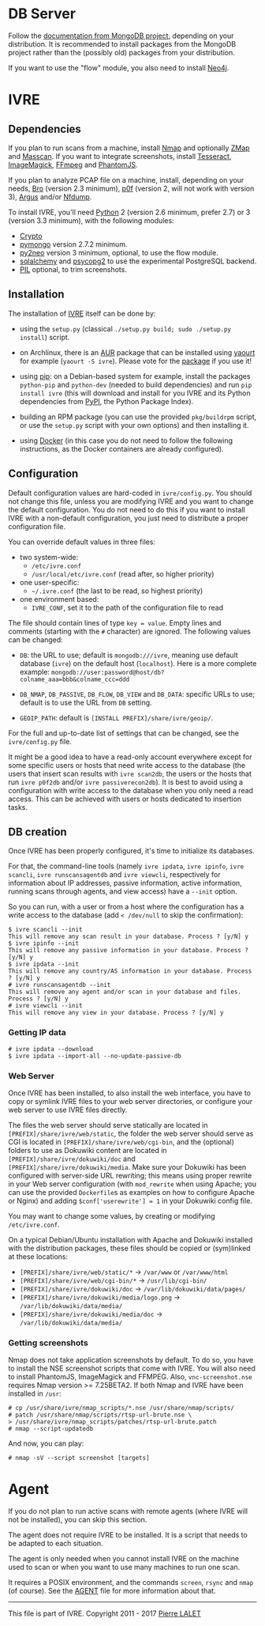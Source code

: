 # DB Server #

Follow the [documentation from MongoDB
project](http://docs.mongodb.org/manual/installation/), depending on
your distribution. It is recommended to install packages from the
MongoDB project rather than the (possibly old) packages from your
distribution.

If you want to use the "flow" module, you also need to install
[Neo4j](http://neo4j.com/).

# IVRE #

## Dependencies ##

If you plan to run scans from a machine, install
[Nmap](http://nmap.org/) and optionally [ZMap](https://zmap.io/) and
[Masscan](https://github.com/robertdavidgraham/masscan). If you want
to integrate screenshots, install
[Tesseract](https://github.com/tesseract-ocr/tesseract),
[ImageMagick](https://www.imagemagick.org/),
[FFmpeg](http://ffmpeg.org/) and [PhantomJS](http://phantomjs.org/).

If you plan to analyze PCAP file on a machine, install, depending on
your needs, [Bro](http://www.bro.org/) (version 2.3 minimum),
[p0f](http://lcamtuf.coredump.cx/p0f/) (version 2, will not work with
version 3), [Argus](http://qosient.com/argus/) and/or
[Nfdump](http://nfdump.sourceforge.net/).

To install IVRE, you'll need [Python](http://www.python.org/) 2
(version 2.6 minimum, prefer 2.7) or 3 (version 3.3 minimum), with the
following modules:

  * [Crypto](http://www.pycrypto.org/)
  * [pymongo](http://api.mongodb.org/python/) version 2.7.2 minimum.
  * [py2neo](http://py2neo.org/v3/) version 3 minimum, optional, to
    use the flow module.
  * [sqlalchemy](http://www.sqlalchemy.org/) and
    [psycopg2](http://initd.org/psycopg/) to use the experimental
    PostgreSQL backend.
  * [PIL](http://www.pythonware.com/products/pil/) optional, to trim
    screenshots.

## Installation ##

The installation of [IVRE](README.md) itself can be done by:

  * using the `setup.py` (classical `./setup.py build; sudo ./setup.py
    install`) script.

  * on Archlinux, there is an [AUR](https://aur.archlinux.org/)
    package that can be installed using
    [yaourt](https://aur.archlinux.org/packages/yaourt/) for example
    (`yaourt -S ivre`). Please vote for the
    [package](https://aur.archlinux.org/packages/ivre/) if you use it!

  * using [pip](https://pypi.python.org/pypi/pip): on a Debian-based
    system for example, install the packages `python-pip` and
    `python-dev` (needed to build dependencies) and run `pip install
    ivre` (this will download and install for you IVRE and its Python
    dependencies from [PyPI](https://pypi.python.org), the Python
    Package Index).

  * building an RPM package (you can use the provided `pkg/buildrpm`
    script, or use the `setup.py` script with your own options) and
    then installing it.

  * using [Docker](DOCKER.md) (in this case you do not need to follow
    the following instructions, as the Docker containers are already
    configured).

## Configuration ##

Default configuration values are hard-coded in `ivre/config.py`. You
should not change this file, unless you are modifying IVRE and you
want to change the default configuration. You do not need
to do this if you want to install IVRE with a non-default
configuration, you just need to distribute a proper configuration
file.

You can override default values in three files:
  - two system-wide:
    - `/etc/ivre.conf`
    - `/usr/local/etc/ivre.conf` (read after, so higher priority)
  - one user-specific:
    - `~/.ivre.conf` (the last to be read, so highest priority)
  - one environment based:
    - `IVRE_CONF`, set it to the path of the configuration file to
      read

The file should contain lines of type `key = value`. Empty lines and
comments (starting with the `#` character) are ignored. The following
values can be changed:

  - `DB`: the URL to use; default is `mongodb:///ivre`, meaning use
    default database (`ivre`) on the default host (`localhost`). Here
    is a more complete example:
    `mongodb://user:password@host/db?colname_aaa=bbb&colname_ccc=ddd`

  - `DB_NMAP`, `DB_PASSIVE`, `DB_FLOW`, `DB_VIEW` and `DB_DATA`:
    specific URLs to use; default is to use the URL from `DB` setting.

  - `GEOIP_PATH`: default is `[INSTALL PREFIX]/share/ivre/geoip/`.

For the full and up-to-date list of settings that can be changed, see
the `ivre/config.py` file.

It might be a good idea to have a read-only account everywhere except
for some specific users or hosts that need write access to the
database (the users that insert scan results with `ivre scan2db`, the
users or the hosts that run `ivre p0f2db` and/or `ivre
passiverecon2db`). It is best to avoid using a configuration with
write access to the database when you only need a read access. This
can be achieved with users or hosts dedicated to insertion tasks.

## DB creation ##

Once IVRE has been properly configured, it's time to initialize its
databases.

For that, the command-line tools (namely `ivre ipdata`, `ivre ipinfo`,
`ivre scancli`, `ivre runscansagentdb` and `ivre viewcli`, respectively for
information about IP addresses, passive information, active information,
running scans through agents, and view access) have a `--init` option.

So you can run, with a user or from a host where the configuration has
a write access to the database (add `< /dev/null` to skip the
confirmation):

    $ ivre scancli --init
    This will remove any scan result in your database. Process ? [y/N] y
    $ ivre ipinfo --init
    This will remove any passive information in your database. Process ? [y/N] y
    $ ivre ipdata --init
    This will remove any country/AS information in your database. Process ? [y/N] y
    # ivre runscansagentdb --init
    This will remove any agent and/or scan in your database and files. Process ? [y/N] y
    # ivre viewcli --init
    This will remove any view in your database. Process ? [y/N] y

### Getting IP data ###

    # ivre ipdata --download
    $ ivre ipdata --import-all --no-update-passive-db

### Web Server ###

Once IVRE has been installed, to also install the web interface, you
have to copy or symlink IVRE files to your web server directories, or
configure your web server to use IVRE files directly.

The files the web server should serve statically are located in
`[PREFIX]/share/ivre/web/static`, the folder the web server should
serve as CGI is located in `[PREFIX]/share/ivre/web/cgi-bin`, and the
(optional) folders to use as Dokuwiki content are located in
`[PREFIX]/share/ivre/dokuwiki/doc` and
`[PREFIX]/share/ivre/dokuwiki/media`. Make sure your Dokuwiki has been
configured with server-side URL rewriting; this means using proper
rewrite in your Web server configuration (with `mod_rewrite` when
using Apache; you can use the provided `Dockerfile`s as examples on
how to configure Apache or Nginx) and adding `$conf['userewrite'] = 1`
in your Dokuwiki config file.

You may want to change some values, by creating or modifying
`/etc/ivre.conf`.

On a typical Debian/Ubuntu installation with Apache and Dokuwiki
installed with the distribution packages, these files should be copied
or (sym)linked at these locations:

 - `[PREFIX]/share/ivre/web/static/*` -> `/var/www` or `/var/www/html`
 - `[PREFIX]/share/ivre/web/cgi-bin/*` -> `/usr/lib/cgi-bin/`
 - `[PREFIX]/share/ivre/dokuwiki/doc`
     -> `/var/lib/dokuwiki/data/pages/`
 - `[PREFIX]/share/ivre/dokuwiki/media/logo.png`
     -> `/var/lib/dokuwiki/data/media/`
 - `[PREFIX]/share/ivre/dokuwiki/media/doc`
     -> `/var/lib/dokuwiki/data/media/`

### Getting screenshots ###

Nmap does not take application screenshots by default. To do so, you
have to install the NSE screenshot scripts that come with IVRE. You
will also need to install PhantomJS, ImageMagick and FFMPEG. Also,
`vnc-screenshot.nse` requires Nmap version >= 7.25BETA2. If both Nmap
and IVRE have been installed in `/usr`:

    # cp /usr/share/ivre/nmap_scripts/*.nse /usr/share/nmap/scripts/
    # patch /usr/share/nmap/scripts/rtsp-url-brute.nse \
	> /usr/share/ivre/nmap_scripts/patches/rtsp-url-brute.patch
    # nmap --script-updatedb

And now, you can play:

	# nmap -sV --script screenshot [targets]

# Agent #

If you do not plan to run active scans with remote agents (where IVRE
will not be installed), you can skip this section.

The agent does not require IVRE to be installed. It is a script that
needs to be adapted to each situation.

The agent is only needed when you cannot install IVRE on the machine
used to scan or when you want to use many machines to run one scan.

It requires a POSIX environment, and the commands `screen`, `rsync`
and `nmap` (of course). See the [AGENT](AGENT.md) file for more
information about that.


---

This file is part of IVRE. Copyright 2011 - 2017
[Pierre LALET](mailto:pierre.lalet@cea.fr)
